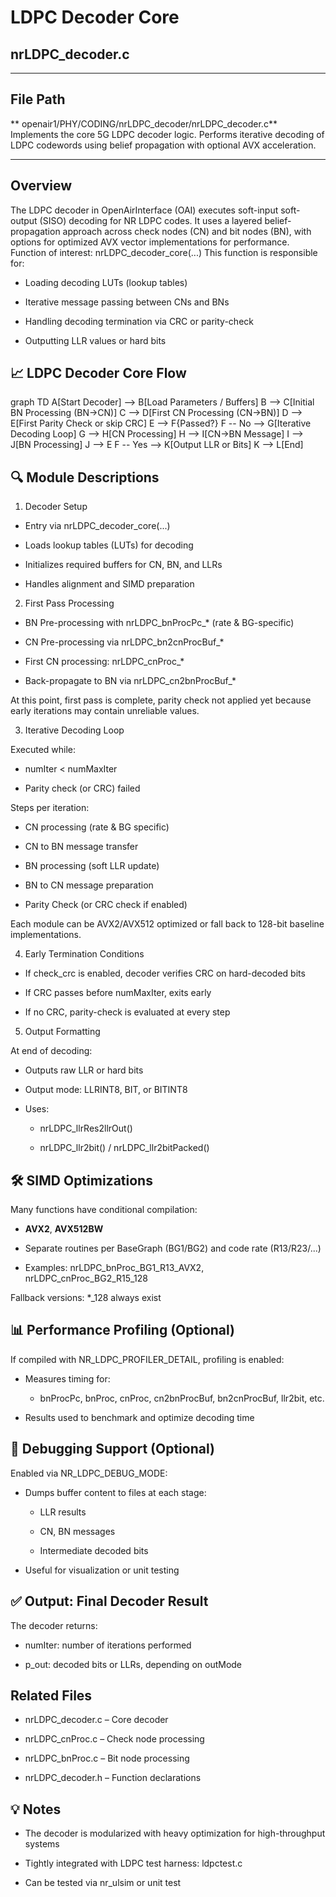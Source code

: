 # LDPC Decoder Core
## nrLDPC_decoder.c

---

## File Path
** openair1/PHY/CODING/nrLDPC_decoder/nrLDPC_decoder.c**
Implements the core 5G LDPC decoder logic. Performs iterative decoding of LDPC codewords using belief propagation with optional AVX acceleration.

---
## Overview

The LDPC decoder in OpenAirInterface (OAI) executes soft-input soft-output (SISO) decoding for NR LDPC codes. It uses a layered belief-propagation approach across check nodes (CN) and bit nodes (BN), with options for optimized AVX vector implementations for performance.
Function of interest: nrLDPC_decoder_core(...)
This function is responsible for:

- Loading decoding LUTs (lookup tables)

- Iterative message passing between CNs and BNs

- Handling decoding termination via CRC or parity-check

- Outputting LLR values or hard bits

## 📈 LDPC Decoder Core Flow

graph TD
    A[Start Decoder] --> B[Load Parameters / Buffers]
    B --> C[Initial BN Processing (BN->CN)]
    C --> D[First CN Processing (CN->BN)]
    D --> E[First Parity Check or skip CRC]
    E --> F{Passed?}
    F -- No --> G[Iterative Decoding Loop]
    G --> H[CN Processing]
    H --> I[CN->BN Message]
    I --> J[BN Processing]
    J --> E
    F -- Yes --> K[Output LLR or Bits]
    K --> L[End]

## 🔍 Module Descriptions

1. Decoder Setup

- Entry via nrLDPC_decoder_core(...)

- Loads lookup tables (LUTs) for decoding

- Initializes required buffers for CN, BN, and LLRs

- Handles alignment and SIMD preparation

2. First Pass Processing

- BN Pre-processing with nrLDPC_bnProcPc_* (rate & BG-specific)

- CN Pre-processing via nrLDPC_bn2cnProcBuf_*

- First CN processing: nrLDPC_cnProc_*

- Back-propagate to BN via nrLDPC_cn2bnProcBuf_*

At this point, first pass is complete, parity check not applied yet because early iterations may contain unreliable values.

3. Iterative Decoding Loop

Executed while:

- numIter < numMaxIter

- Parity check (or CRC) failed

Steps per iteration:

- CN processing (rate & BG specific)

- CN to BN message transfer

- BN processing (soft LLR update)

- BN to CN message preparation

- Parity Check (or CRC check if enabled)

Each module can be AVX2/AVX512 optimized or fall back to 128-bit baseline implementations.

4. Early Termination Conditions

- If check_crc is enabled, decoder verifies CRC on hard-decoded bits

- If CRC passes before numMaxIter, exits early

- If no CRC, parity-check is evaluated at every step

5. Output Formatting

At end of decoding:

- Outputs raw LLR or hard bits

- Output mode: LLRINT8, BIT, or BITINT8

- Uses:

  - nrLDPC_llrRes2llrOut()

  - nrLDPC_llr2bit() / nrLDPC_llr2bitPacked()

## 🛠️ SIMD Optimizations

Many functions have conditional compilation:

- __AVX2__, __AVX512BW__

- Separate routines per BaseGraph (BG1/BG2) and code rate (R13/R23/...)

- Examples: nrLDPC_bnProc_BG1_R13_AVX2, nrLDPC_cnProc_BG2_R15_128

Fallback versions: *_128 always exist

## 📊 Performance Profiling (Optional)

If compiled with NR_LDPC_PROFILER_DETAIL, profiling is enabled:

- Measures timing for:

  - bnProcPc, bnProc, cnProc, cn2bnProcBuf, bn2cnProcBuf, llr2bit, etc.

- Results used to benchmark and optimize decoding time

## 🧪 Debugging Support (Optional)

Enabled via NR_LDPC_DEBUG_MODE:

- Dumps buffer content to files at each stage:

  - LLR results

  - CN, BN messages

  - Intermediate decoded bits

- Useful for visualization or unit testing

## ✅ Output: Final Decoder Result

The decoder returns:

- numIter: number of iterations performed

- p_out: decoded bits or LLRs, depending on outMode

## Related Files

- nrLDPC_decoder.c – Core decoder

- nrLDPC_cnProc.c – Check node processing

- nrLDPC_bnProc.c – Bit node processing

- nrLDPC_decoder.h – Function declarations

## 💡 Notes

- The decoder is modularized with heavy optimization for high-throughput systems

- Tightly integrated with LDPC test harness: ldpctest.c

- Can be tested via nr_ulsim or unit test
